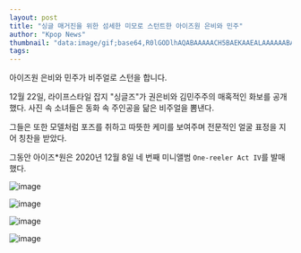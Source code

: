```yaml
---
layout: post
title: "싱글 매거진을 위한 섬세한 미모로 스턴트한 아이즈원 은비와 민주"
author: "Kpop News"
thumbnail: "data:image/gif;base64,R0lGODlhAQABAAAAACH5BAEKAAEALAAAAAABAAEAAAICTAEAOw=="
tags: 
---
```



아이즈원 은비와 민주가 비주얼로 스턴을 합니다.

12월 22일, 라이프스타일 잡지 "싱글즈"가 권은비와 김민주주의 매혹적인 화보를 공개했다. 사진 속 소녀들은 동화 속 주인공을 닮은 비주얼을 뽐낸다.

그들은 또한 모델처럼 포즈를 취하고 따뜻한 케미를 보여주며 전문적인 얼굴 표정을 지어 칭찬을 받았다.

그동안 아이즈*원은 2020년 12월 8일 네 번째 미니앨범 `One-reeler Act IV`를 발매했다.

![image](https://kpopchingu.com/wp-content/uploads/2020/12/12-1.png)

![image](https://kpopchingu.com/wp-content/uploads/2020/12/10-1.png)

![image](https://kpopchingu.com/wp-content/uploads/2020/12/11.png)

![image](https://kpopchingu.com/wp-content/uploads/2020/12/13-2.png)